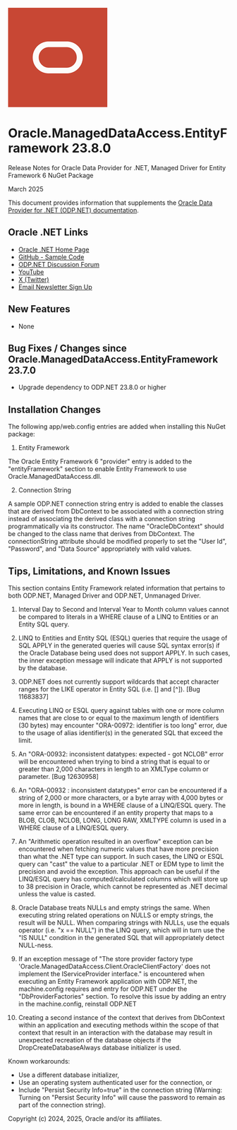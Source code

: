 ![Oracle Logo](https://raw.githubusercontent.com/oracle/dotnet-db-samples/master/images/oracle-nuget.png)
# Oracle.ManagedDataAccess.EntityFramework 23.8.0
Release Notes for Oracle Data Provider for .NET, Managed Driver for Entity Framework 6 NuGet Package

March 2025

This document provides information that supplements the [Oracle Data Provider for .NET (ODP.NET) documentation](https://docs.oracle.com/en/database/oracle/oracle-database/23/odpnt/index.html).

## Oracle .NET Links
* [Oracle .NET Home Page](https://www.oracle.com/database/technologies/appdev/dotnet.html)
* [GitHub - Sample Code](https://github.com/oracle/dotnet-db-samples)
* [ODP.NET Discussion Forum](https://forums.oracle.com/ords/apexds/domain/dev-community/category/odp-dot-net)
* [YouTube](https://www.youtube.com/user/OracleDOTNETTeam)
* [X (Twitter)](https://twitter.com/oracledotnet)
* [Email Newsletter Sign Up](https://go.oracle.com/LP=28277?elqCampaignId=124071&nsl=onetdev)

## New Features
* None

## Bug Fixes / Changes since Oracle.ManagedDataAccess.EntityFramework 23.7.0
* Upgrade dependency to ODP.NET 23.8.0 or higher

## Installation Changes
The following app/web.config entries are added when installing this NuGet package:

1) Entity Framework

The Oracle Entity Framework 6 "provider" entry is added to the "entityFramework" section to enable Entity Framework to use Oracle.ManagedDataAccess.dll.

2) Connection String

A sample ODP.NET connection string entry is added to enable the classes that are derived from DbContext to be associated with a connection string instead of associating the derived class with a connection string programmatically via its constructor. The name "OracleDbContext" should be changed to the class name that derives from DbContext. The connectionString attribute should be modified properly to set the "User Id", "Password", and 
"Data Source" appropriately with valid values.

## Tips, Limitations, and Known Issues
This section contains Entity Framework related information that pertains to both ODP.NET, Managed Driver and ODP.NET, Unmanaged Driver. 

1. Interval Day to Second and Interval Year to Month column values cannot be compared to literals in a WHERE clause of a LINQ to Entities or an Entity SQL query.

2. LINQ to Entities and Entity SQL (ESQL) queries that require the usage of SQL APPLY in the generated queries will cause SQL syntax error(s) if the Oracle Database being used does not support APPLY. In such cases, the inner exception message will indicate that APPLY is not supported by the database.

3. ODP.NET does not currently support wildcards that accept character ranges for the LIKE operator in Entity SQL (i.e. [] and [^]). [Bug 11683837]

4. Executing LINQ or ESQL query against tables with one or more column names that are close to or equal to the maximum length of identifiers (30 bytes) may encounter "ORA-00972: identifier is too long" error, due to the usage of alias identifier(s) in the generated SQL that exceed the limit.

5. An "ORA-00932: inconsistent datatypes: expected - got NCLOB" error will be encountered when trying to bind a string that is equal to or greater than 2,000 characters in length to an XMLType column or parameter. [Bug 12630958]

6. An "ORA-00932 : inconsistent datatypes" error can be encountered if a string of 2,000 or more characters, or a byte array with 4,000 bytes or more in length, is bound in a WHERE clause of a LINQ/ESQL query. The same error can be encountered if an entity property that maps to a BLOB, CLOB, NCLOB, LONG, LONG RAW, XMLTYPE column is used in a WHERE clause of a LINQ/ESQL query.

7. An "Arithmetic operation resulted in an overflow" exception can be encountered when fetching numeric values that have more precision than what the .NET type can support. In such cases, the LINQ or ESQL query can "cast" the value to a particular .NET or EDM type to limit the precision and avoid the exception. This approach can be useful if the LINQ/ESQL query has computed/calculated columns which will store up to 38 precision in Oracle, which cannot be represented as .NET decimal unless the value is casted. 

8. Oracle Database treats NULLs and empty strings the same. When executing string related operations on NULLS or empty strings, the result will be NULL. When comparing strings with NULLs, use the equals operator (i.e. "x == NULL") in the LINQ query, which will in turn use the "IS NULL" condition in the generated SQL that will appropriately detect NULL-ness.

9. If an exception message of "The store provider factory type 'Oracle.ManagedDataAccess.Client.OracleClientFactory' does not implement the IServiceProvider interface." is encountered when executing an Entity Framework application with ODP.NET, the machine.config requires and entry for ODP.NET under the "DbProviderFactories" section. To resolve this issue by adding an entry in the machine.config, reinstall ODP.NET

10. Creating a second instance of the context that derives from DbContext within an application and executing methods within the scope of that context that result in an interaction with the database may result in unexpected recreation of the database objects if the DropCreateDatabaseAlways database initializer is used.

Known workarounds:
- Use a different database initializer,
- Use an operating system authenticated user for the connection, or 
- Include "Persist Security Info=true" in the connection string (Warning: Turning on "Persist Security Info" will cause 
the password to remain as part of the connection string).

 Copyright (c) 2024, 2025, Oracle and/or its affiliates.

